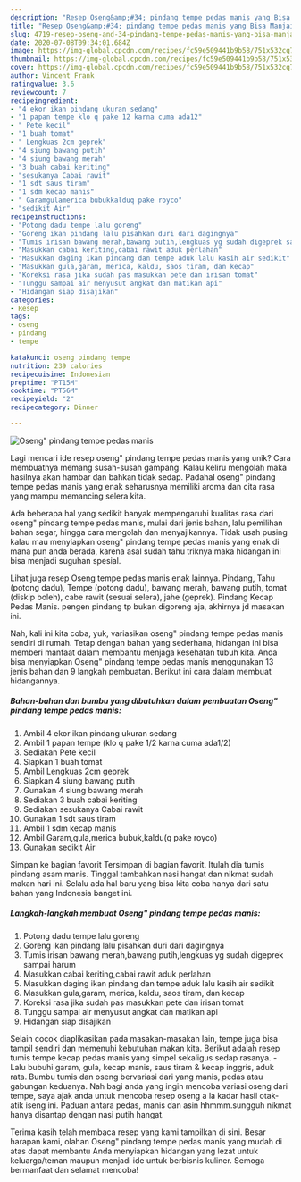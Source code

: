 ```yaml
---
description: "Resep Oseng&amp;#34; pindang tempe pedas manis yang Bisa Manjain Lidah"
title: "Resep Oseng&amp;#34; pindang tempe pedas manis yang Bisa Manjain Lidah"
slug: 4719-resep-oseng-and-34-pindang-tempe-pedas-manis-yang-bisa-manjain-lidah
date: 2020-07-08T09:34:01.684Z
image: https://img-global.cpcdn.com/recipes/fc59e509441b9b58/751x532cq70/oseng-pindang-tempe-pedas-manis-foto-resep-utama.jpg
thumbnail: https://img-global.cpcdn.com/recipes/fc59e509441b9b58/751x532cq70/oseng-pindang-tempe-pedas-manis-foto-resep-utama.jpg
cover: https://img-global.cpcdn.com/recipes/fc59e509441b9b58/751x532cq70/oseng-pindang-tempe-pedas-manis-foto-resep-utama.jpg
author: Vincent Frank
ratingvalue: 3.6
reviewcount: 7
recipeingredient:
- "4 ekor ikan pindang ukuran sedang"
- "1 papan tempe klo q pake 12 karna cuma ada12"
- " Pete kecil"
- "1 buah tomat"
- " Lengkuas 2cm geprek"
- "4 siung bawang putih"
- "4 siung bawang merah"
- "3 buah cabai keriting"
- "sesukanya Cabai rawit"
- "1 sdt saus tiram"
- "1 sdm kecap manis"
- " Garamgulamerica bubukkalduq pake royco"
- "sedikit Air"
recipeinstructions:
- "Potong dadu tempe lalu goreng"
- "Goreng ikan pindang lalu pisahkan duri dari dagingnya"
- "Tumis irisan bawang merah,bawang putih,lengkuas yg sudah digeprek sampai harum"
- "Masukkan cabai keriting,cabai rawit aduk perlahan"
- "Masukkan daging ikan pindang dan tempe aduk lalu kasih air sedikit"
- "Masukkan gula,garam, merica, kaldu, saos tiram, dan kecap"
- "Koreksi rasa jika sudah pas masukkan pete dan irisan tomat"
- "Tunggu sampai air menyusut angkat dan matikan api"
- "Hidangan siap disajikan"
categories:
- Resep
tags:
- oseng
- pindang
- tempe

katakunci: oseng pindang tempe 
nutrition: 239 calories
recipecuisine: Indonesian
preptime: "PT15M"
cooktime: "PT56M"
recipeyield: "2"
recipecategory: Dinner

---
```



![Oseng&#34; pindang tempe pedas manis](https://img-global.cpcdn.com/recipes/fc59e509441b9b58/751x532cq70/oseng-pindang-tempe-pedas-manis-foto-resep-utama.jpg)

Lagi mencari ide resep oseng&#34; pindang tempe pedas manis yang unik? Cara membuatnya memang susah-susah gampang. Kalau keliru mengolah maka hasilnya akan hambar dan bahkan tidak sedap. Padahal oseng&#34; pindang tempe pedas manis yang enak seharusnya memiliki aroma dan cita rasa yang mampu memancing selera kita.

Ada beberapa hal yang sedikit banyak mempengaruhi kualitas rasa dari oseng&#34; pindang tempe pedas manis, mulai dari jenis bahan, lalu pemilihan bahan segar, hingga cara mengolah dan menyajikannya. Tidak usah pusing kalau mau menyiapkan oseng&#34; pindang tempe pedas manis yang enak di mana pun anda berada, karena asal sudah tahu triknya maka hidangan ini bisa menjadi suguhan spesial.

Lihat juga resep Oseng tempe pedas manis enak lainnya. Pindang, Tahu (potong dadu), Tempe (potong dadu), bawang merah, bawang putih, tomat (diskip boleh), cabe rawit (sesuai selera), jahe (geprek). Pindang Kecap Pedas Manis. pengen pindang tp bukan digoreng aja, akhirnya jd masakan ini.


Nah, kali ini kita coba, yuk, variasikan oseng&#34; pindang tempe pedas manis sendiri di rumah. Tetap dengan bahan yang sederhana, hidangan ini bisa memberi manfaat dalam membantu menjaga kesehatan tubuh kita. Anda bisa menyiapkan Oseng&#34; pindang tempe pedas manis menggunakan 13 jenis bahan dan 9 langkah pembuatan. Berikut ini cara dalam membuat hidangannya.

<!--inarticleads1-->

##### Bahan-bahan dan bumbu yang dibutuhkan dalam pembuatan Oseng&#34; pindang tempe pedas manis:

1. Ambil 4 ekor ikan pindang ukuran sedang
1. Ambil 1 papan tempe (klo q pake 1/2 karna cuma ada1/2)
1. Sediakan  Pete kecil
1. Siapkan 1 buah tomat
1. Ambil  Lengkuas 2cm geprek
1. Siapkan 4 siung bawang putih
1. Gunakan 4 siung bawang merah
1. Sediakan 3 buah cabai keriting
1. Sediakan sesukanya Cabai rawit
1. Gunakan 1 sdt saus tiram
1. Ambil 1 sdm kecap manis
1. Ambil  Garam,gula,merica bubuk,kaldu(q pake royco)
1. Gunakan sedikit Air


Simpan ke bagian favorit Tersimpan di bagian favorit. Itulah dia tumis pindang asam manis. Tinggal tambahkan nasi hangat dan nikmat sudah makan hari ini. Selalu ada hal baru yang bisa kita coba hanya dari satu bahan yang Indonesia banget ini. 

<!--inarticleads2-->

##### Langkah-langkah membuat Oseng&#34; pindang tempe pedas manis:

1. Potong dadu tempe lalu goreng
1. Goreng ikan pindang lalu pisahkan duri dari dagingnya
1. Tumis irisan bawang merah,bawang putih,lengkuas yg sudah digeprek sampai harum
1. Masukkan cabai keriting,cabai rawit aduk perlahan
1. Masukkan daging ikan pindang dan tempe aduk lalu kasih air sedikit
1. Masukkan gula,garam, merica, kaldu, saos tiram, dan kecap
1. Koreksi rasa jika sudah pas masukkan pete dan irisan tomat
1. Tunggu sampai air menyusut angkat dan matikan api
1. Hidangan siap disajikan


Selain cocok diaplikasikan pada masakan-masakan lain, tempe juga bisa tampil sendiri dan memenuhi kebutuhan makan kita. Berikut adalah resep tumis tempe kecap pedas manis yang simpel sekaligus sedap rasanya. - Lalu bubuhi garam, gula, kecap manis, saus tiram &amp; kecap inggris, aduk rata. Bumbu tumis dan oseng bervariasi dari yang manis, pedas atau gabungan keduanya. Nah bagi anda yang ingin mencoba variasi oseng dari tempe, saya ajak anda untuk mencoba resep oseng a la kadar hasil otak-atik iseng ini. Paduan antara pedas, manis dan asin hhmmm.sungguh nikmat hanya disantap dengan nasi putih hangat. 

Terima kasih telah membaca resep yang kami tampilkan di sini. Besar harapan kami, olahan Oseng&#34; pindang tempe pedas manis yang mudah di atas dapat membantu Anda menyiapkan hidangan yang lezat untuk keluarga/teman maupun menjadi ide untuk berbisnis kuliner. Semoga bermanfaat dan selamat mencoba!
